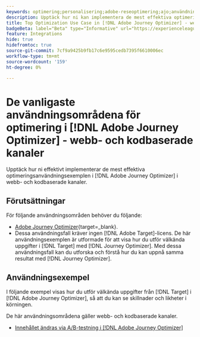 ```yaml
---
keywords: optimering;personalisering;adobe-reseoptimering;ajo;användningsfall;scenarier;webb;kodbaserad
description: Upptäck hur ni kan implementera de mest effektiva optimeringsanvändningsexemplen i  [!DNL Adobe Journey Optimizer].
title: Top Optimization Use Case in [!DNL Adobe Journey Optimizer] - web and code-based channel
badgeBeta: label="Beta" type="Informative" url="https://experienceleague.adobe.com/docs/target/using/introduction/intro.html#beta newtab=true" tooltip="Vad är Beta-funktioner i  [!DNL Adobe Target]?"
feature: Integrations
hide: true
hidefromtoc: true
source-git-commit: 7cf9a9425b9fb17c6e9595cedb7395f6610006ec
workflow-type: tm+mt
source-wordcount: '159'
ht-degree: 0%

---
```


# De vanligaste användningsområdena för optimering i [!DNL Adobe Journey Optimizer] - webb- och kodbaserade kanaler

Upptäck hur ni effektivt implementerar de mest effektiva optimeringsanvändningsexemplen i [!DNL Adobe Journey Optimizer] i webb- och kodbaserade kanaler.

## Förutsättningar

För följande användningsområden behöver du följande:

* [Adobe Journey Optimizer](https://experienceleague.adobe.com/en/docs/journey-optimizer/using/get-started/get-started){target=_blank}.
* Dessa användningsfall kräver ingen [!DNL Adobe Target]-licens. De här användningsexemplen är utformade för att visa hur du utför välkända uppgifter i [!DNL Target] med [!DNL Journey Optimizer]. Med dessa användningsfall kan du utforska och förstå hur du kan uppnå samma resultat med [!DNL Journey Optimizer].

## Användningsexempel

I följande exempel visas hur du utför välkända uppgifter från [!DNL Target] i [!DNL Adobe Journey Optimizer], så att du kan se skillnader och likheter i körningen.

De här användningsområdena gäller webb- och kodbaserade kanaler.

* [Innehållet ändras via A/B-testning i  [!DNL Adobe Journey Optimizer]](/help/main/c-integrating-target-with-mac/ajo/content-change-using-ajo.md)